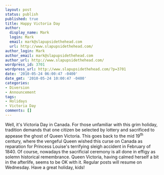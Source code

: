 ```yaml
---
layout: post
status: publish
published: true
title: Happy Victoria Day
author:
  display_name: Mark
  login: Mark
  email: mark@slapupsidethehead.com
  url: http://www.slapupsidethehead.com/
author_login: Mark
author_email: mark@slapupsidethehead.com
author_url: http://www.slapupsidethehead.com/
wordpress_id: 3701
wordpress_url: http://www.slapupsidethehead.com/?p=3701
date: '2010-05-24 06:00:47 -0400'
date_gmt: '2010-05-24 10:00:47 -0400'
categories:
- Diversion
- Announcement
tags:
- Holidays
- Victoria Day
comments: []
---
```

Well, it's Victoria Day in Canada. For those unfamiliar with this grim holiday, tradition demands that one citizen be selected by lottery and sacrificed to appease the ghost of Queen Victoria. This goes back to the mid 19<sup>th</sup> century, where the vengeful Queen wished this curse on Canada as reparation for Princess Louise's terrifying sleigh accident in February of 1840. Of course, nowadays the sacrificial ceremony is all done in effigy as solemn historical remembrance. Queen Victoria, having calmed herself a bit in the afterlife, seems to be OK with it. Regular posts will resume on Wednesday. Have a great holiday, kids!

